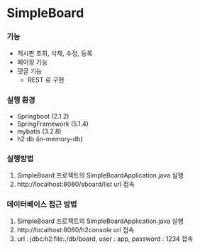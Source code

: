 # SimpleBoard
### 기능
- 게시판 조회, 삭제, 수정, 등록
- 페이징 기능
- 댓글 기능
  - REST 로 구현
### 실행 환경
- Springboot (2.1.2)
- SpringFramework (5.1.4)
- mybatis (3.2.8)
- h2 db (in-memory-db)
### 실행방법
1. SimpleBoard 프로젝트의 SimpleBoardApplication.java 실행
2. http://localhost:8080/sboard/list url 접속
### 데이터베이스 접근 방법
1. SimpleBoard 프로젝트의 SimpleBoardApplication.java 실행
2. http://localhost:8080/h2console url 접속
3. url : jdbc:h2:file:./db/board, user : app, password : 1234 접속
